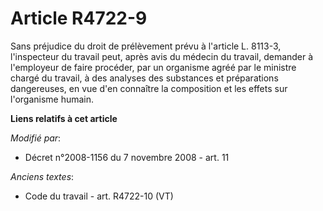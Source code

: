 # Article R4722-9

Sans préjudice du droit de prélèvement prévu à l'article L. 8113-3, l'inspecteur du travail peut, après avis du médecin du
travail, demander à l'employeur de faire procéder, par un organisme agréé par le ministre chargé du travail, à des analyses
des substances et préparations dangereuses, en vue d'en connaître la composition et les effets sur l'organisme humain.

**Liens relatifs à cet article**

_Modifié par_:

  - Décret n°2008-1156 du 7 novembre 2008 - art. 11

_Anciens textes_:

  - Code du travail - art. R4722-10 (VT)
